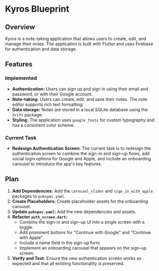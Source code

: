 # Kyros Blueprint

## Overview

Kyros is a note-taking application that allows users to create, edit, and manage their notes. The application is built with Flutter and uses Firebase for authentication and data storage.

## Features

### Implemented

*   **Authentication:** Users can sign up and sign in using their email and password, or with their Google account.
*   **Note-taking:** Users can create, edit, and save their notes. The note editor supports rich text formatting.
*   **Data storage:** Notes are stored in a local SQLite database using the `drift` package.
*   **Styling:** The application uses `google_fonts` for custom typography and has a consistent color scheme.

### Current Task

*   **Redesign Authentication Screen:** The current task is to redesign the authentication screen to combine the sign-in and sign-up flows, add social login options for Google and Apple, and include an onboarding carousel to introduce the app's key features.

## Plan

1.  **Add Dependencies:** Add the `carousel_slider` and `sign_in_with_apple` packages to `pubspec.yaml`.
2.  **Create Placeholders:** Create placeholder assets for the onboarding carousel.
3.  **Update `pubspec.yaml`:** Add the new dependencies and assets.
4.  **Refactor `auth_screen.dart`:** 
    *   Combine the sign-in and sign-up UI into a single screen with a toggle.
    *   Add prominent buttons for "Continue with Google" and "Continue with Apple".
    *   Include a name field in the sign-up form.
    *   Implement an onboarding carousel that appears on the sign-up screen.
5.  **Verify and Test:** Ensure the new authentication screen works as expected and that all existing functionality is preserved.
